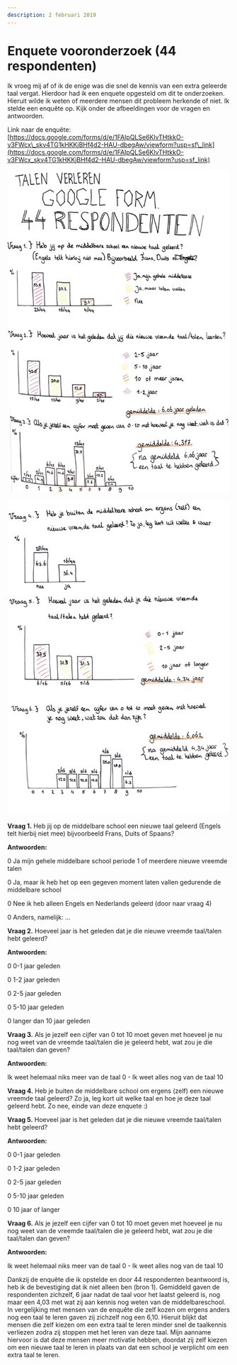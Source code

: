 ```yaml
---
description: 2 februari 2019
---
```


# Enquete vooronderzoek \(44 respondenten\)

Ik vroeg mij af of ik de enige was die snel de kennis van een extra geleerde taal vergat. Hierdoor had ik een enquete opgesteld om dit te onderzoeken. Hieruit wilde ik weten of meerdere mensen dit probleem  herkende of niet. Ik stelde een enquête op. Kijk onder de afbeeldingen voor de vragen en antwoorden.

Link naar de enquête: [https://docs.google.com/forms/d/e/1FAIpQLSe6KlvTHtkkO-v3FWcx\_skv4TG1kHKKjBHf4d2-HAU-dbegAw/viewform?usp=sf\_link](https://docs.google.com/forms/d/e/1FAIpQLSe6KlvTHtkkO-v3FWcx_skv4TG1kHKKjBHf4d2-HAU-dbegAw/viewform?usp=sf_link)

![](../../../.gitbook/assets/scan-7-may-2019-4-1-1.jpg)

![](../../../.gitbook/assets/scan-7-may-2019-4-2-1.jpg)

**Vraag 1.** Heb jij op de middelbare school een nieuwe taal geleerd \(Engels telt hierbij niet mee\) bijvoorbeeld Frans, Duits of Spaans?

**Antwoorden:**

0 Ja mijn gehele middelbare school periode 1 of meerdere nieuwe vreemde talen

0 Ja, maar ik heb het op een gegeven moment laten vallen gedurende de middelbare school

0 Nee ik heb alleen Engels en Nederlands geleerd \(door naar vraag 4\)

0 Anders, namelijk: ...



**Vraag 2.** Hoeveel jaar is het geleden dat je die nieuwe vreemde taal/talen hebt geleerd?

**Antwoorden:** 

0 0-1 jaar geleden

0 1-2 jaar geleden

0 2-5 jaar geleden

0 5-10 jaar geleden

0 langer dan 10 jaar geleden



**Vraag 3.** Als je jezelf een cijfer van 0 tot 10 moet geven met hoeveel je nu nog weet van de vreemde taal/talen die je geleerd hebt, wat zou je die taal/talen dan geven?

**Antwoorden:**

Ik weet helemaal niks meer van de taal 0 - Ik weet alles nog van de taal 10



**Vraag 4.** Heb je buiten de middelbare school om ergens \(zelf\) een nieuwe vreemde taal geleerd? Zo ja, leg kort uit welke taal en hoe je deze taal geleerd hebt. Zo nee, einde van deze enquete :\)



**Vraag 5.** Hoeveel jaar is het geleden dat je die nieuwe vreemde taal/talen hebt geleerd?

**Antwoorden:**

0 0-1 jaar geleden

0 1-2 jaar geleden

0 2-5 jaar geleden

0 5-10 jaar geleden

0 10 jaar of langer



**Vraag 6.** Als je jezelf een cijfer van 0 tot 10 moet geven met hoeveel je nu nog weet van de vreemde taal/talen die je geleerd hebt, wat zou je die taal/talen dan geven?

**Antwoorden:**

Ik weet helemaal niks meer van de taal 0 - Ik weet alles nog van de taal 10

Dankzij de enquête die ik opstelde en door 44 respondenten beantwoord is, heb ik de bevestiging dat ik niet alleen ben \(bron 1\). Gemiddeld gaven de respondenten zichzelf, 6 jaar nadat de taal voor het laatst geleerd is, nog maar een 4,03 met wat zij aan kennis nog weten van de middelbareschool. In vergelijking met mensen van de enquête die zelf kozen om ergens anders nog een taal te leren gaven zij zichzelf nog een 6,10. Hieruit blijkt dat mensen die zelf kiezen om een extra taal te leren minder snel de taalkennis verliezen zodra zij stoppen met het leren van deze taal. Mijn aanname hiervoor is dat deze mensen meer motivatie hebben, doordat zij zelf kiezen om een nieuwe taal te leren in plaats van dat een school je verplicht om een extra taal te leren.

